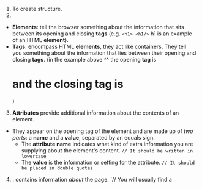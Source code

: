 1. To create structure.
2.
- **Elements**: tell the browser something about the information that sits between its opening and closing
  **tags** (e.g. `<h1> <h1/>` h1 is an example of an HTML **element**).
- **Tags**: encompass HTML **elements**, they act like containers. They tell you something about the
  information that lies between their opening and closing **tags**. (in the example above ^^ the opening **tag** is **<h1>** and the closing tag is **</h1>**)
3. **Attributes** provide additional information about the contents of an element.
  - They appear on the opening tag of the element and are made up of _two parts_: a **name** and a **value**, separated by an equals sign.
    - The **attribute name** indicates what kind of extra information you are supplying about the element's content. `// It should be written in lowercase`
    - The **value** is the information or setting for the attribute. `// It should be placed in double quotes`
4. **<head>**: contains information _about_ the page. `// You will usually find a <title> element inside the
   <head> element`
   **<title>**: the contents of this element are either shown in the top of the browser, above where you usually type in the URL of the page you want to visit **OR** on the tab for that page.
   **<body>**: everything inside the element is shown inside the main browser window.
5. Click 'View' -> 'Developer' -> 'View Source'
6.
- `<h1></h>` (Main heading), `<p></p>` (paragraph), `<b></b>` (bold text),  `<i></i>` (italicize text),  `<sup></sup>` (superscript), `<sub></sub>` (subscript), `<br />` (line breaks), `<hr />` (horizontal rule),
7. **Empty Elements**: do not have any words between an opening and closing tag. Usually only has one tag and
   before the closing angled bracket of an empty element there will often be a space and a forward slash character.
8. **Semantic Markup**: text elements that are not intended to affect the structure of your web pages, but they
   do add extra information to the pages.
9. <header>, <nav>, <article>, <aside>, <footer>

[My CodePen](https://codepen.io/ectweitmann/pen/QWgzEjp)
